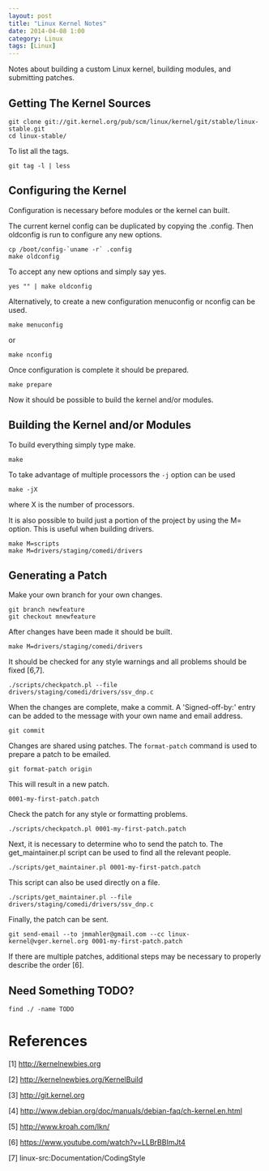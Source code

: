 ```yaml
---
layout: post
title: "Linux Kernel Notes"
date: 2014-04-08 1:00
category: Linux
tags: [Linux]
---
```


Notes about building a custom Linux kernel,
building modules, and submitting patches.

Getting The Kernel Sources
--------------------------

    git clone git://git.kernel.org/pub/scm/linux/kernel/git/stable/linux-stable.git
    cd linux-stable/

To list all the tags.

    git tag -l | less

Configuring the Kernel
----------------------

Configuration is necessary before modules or the kernel can built.

The current kernel config can be duplicated by copying the .config.
Then oldconfig is run to configure any new options.

    cp /boot/config-`uname -r` .config
    make oldconfig

To accept any new options and simply say yes.

    yes "" | make oldconfig

Alternatively, to create a new configuration menuconfig or nconfig can be used.

    make menuconfig

or

    make nconfig

Once configuration is complete it should be prepared.

    make prepare

Now it should be possible to build the kernel and/or modules.

Building the Kernel and/or Modules
----------------------------------

To build everything simply type make.

    make

To take advantage of multiple processors the `-j` option can be used

    make -jX

where X is the number of processors.

It is also possible to build just a portion of the project by
using the M= option.  This is useful when building drivers.

    make M=scripts
    make M=drivers/staging/comedi/drivers

Generating a Patch
------------------

Make your own branch for your own changes.

    git branch newfeature
    git checkout mnewfeature

After changes have been made it should be built.

    make M=drivers/staging/comedi/drivers

It should be checked for any style warnings and all
problems should be fixed [6,7].

    ./scripts/checkpatch.pl --file drivers/staging/comedi/drivers/ssv_dnp.c

When the changes are complete, make a commit.
A 'Signed-off-by:' entry can be added to the message with your own
name and email address.

    git commit

Changes are shared using patches.  The `format-patch` command is used
to prepare a patch to be emailed.

    git format-patch origin

This will result in a new patch.

    0001-my-first-patch.patch

Check the patch for any style or formatting problems.

    ./scripts/checkpatch.pl 0001-my-first-patch.patch

Next, it is necessary to determine who to send the patch to.
The get_maintainer.pl script can be used to find all the relevant
people.

    ./scripts/get_maintainer.pl 0001-my-first-patch.patch

This script can also be used directly on a file.

    ./scripts/get_maintainer.pl --file drivers/staging/comedi/drivers/ssv_dnp.c

Finally, the patch can be sent.

    git send-email --to jmmahler@gmail.com --cc linux-kernel@vger.kernel.org 0001-my-first-patch.patch

If there are multiple patches, additional steps may be necessary to
properly describe the order [6].

Need Something TODO?
---------------------

    find ./ -name TODO

References
==========

  [1] http://kernelnewbies.org

  [2] http://kernelnewbies.org/KernelBuild

  [3] http://git.kernel.org

  [4] http://www.debian.org/doc/manuals/debian-faq/ch-kernel.en.html

  [5] http://www.kroah.com/lkn/

  [6] https://www.youtube.com/watch?v=LLBrBBImJt4

  [7] linux-src:Documentation/CodingStyle

